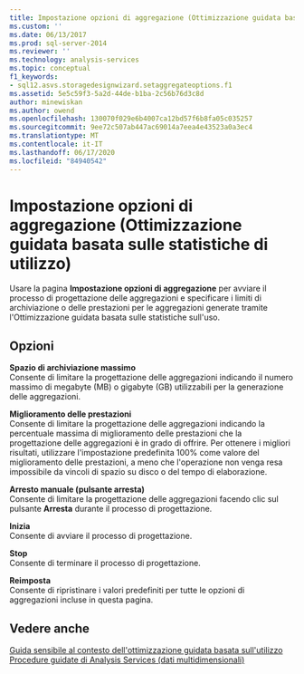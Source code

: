 ```yaml
---
title: Impostazione opzioni di aggregazione (Ottimizzazione guidata basata sulle informazioni di utilizzo) | Microsoft Docs
ms.custom: ''
ms.date: 06/13/2017
ms.prod: sql-server-2014
ms.reviewer: ''
ms.technology: analysis-services
ms.topic: conceptual
f1_keywords:
- sql12.asvs.storagedesignwizard.setaggregateoptions.f1
ms.assetid: 5e5c59f3-5a2d-44de-b1ba-2c56b76d3c8d
author: minewiskan
ms.author: owend
ms.openlocfilehash: 130070f029e6b4007ca12bd57f6b8fa05c035257
ms.sourcegitcommit: 9ee72c507ab447ac69014a7eea4e43523a0a3ec4
ms.translationtype: MT
ms.contentlocale: it-IT
ms.lasthandoff: 06/17/2020
ms.locfileid: "84940542"
---
```

# <a name="set-aggregation-options-usage-based-optimization-wizard"></a>Impostazione opzioni di aggregazione (Ottimizzazione guidata basata sulle statistiche di utilizzo)
  Usare la pagina **Impostazione opzioni di aggregazione** per avviare il processo di progettazione delle aggregazioni e specificare i limiti di archiviazione o delle prestazioni per le aggregazioni generate tramite l'Ottimizzazione guidata basata sulle statistiche sull'uso.  
  
## <a name="options"></a>Opzioni  
 **Spazio di archiviazione massimo**  
 Consente di limitare la progettazione delle aggregazioni indicando il numero massimo di megabyte (MB) o gigabyte (GB) utilizzabili per la generazione delle aggregazioni.  
  
 **Miglioramento delle prestazioni**  
 Consente di limitare la progettazione delle aggregazioni indicando la percentuale massima di miglioramento delle prestazioni che la progettazione delle aggregazioni è in grado di offrire. Per ottenere i migliori risultati, utilizzare l'impostazione predefinita 100% come valore del miglioramento delle prestazioni, a meno che l'operazione non venga resa impossibile da vincoli di spazio su disco o del tempo di elaborazione.  
  
 **Arresto manuale (pulsante arresta)**  
 Consente di limitare la progettazione delle aggregazioni facendo clic sul pulsante **Arresta** durante il processo di progettazione.  
  
 **Inizia**  
 Consente di avviare il processo di progettazione.  
  
 **Stop**  
 Consente di terminare il processo di progettazione.  
  
 **Reimposta**  
 Consente di ripristinare i valori predefiniti per tutte le opzioni di aggregazioni incluse in questa pagina.  
  
## <a name="see-also"></a>Vedere anche  
 [Guida sensibile al contesto dell'ottimizzazione guidata basata sull'utilizzo](usage-based-optimization-wizard-f1-help.md)   
 [Procedure guidate di Analysis Services &#40;dati multidimensionali&#41;](analysis-services-wizards-multidimensional-data.md)  
  
  
